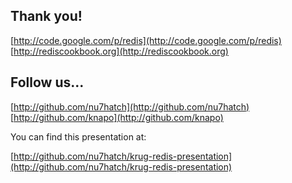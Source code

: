 ## Thank you!

  [http://code.google.com/p/redis](http://code.google.com/p/redis)<br />
  [http://rediscookbook.org](http://rediscookbook.org)<br />
  
## Follow us...

  [http://github.com/nu7hatch](http://github.com/nu7hatch)<br />
  [http://github.com/knapo](http://github.com/knapo)<br />
  
You can find this presentation at: 

[http://github.com/nu7hatch/krug-redis-presentation](http://github.com/nu7hatch/krug-redis-presentation)
